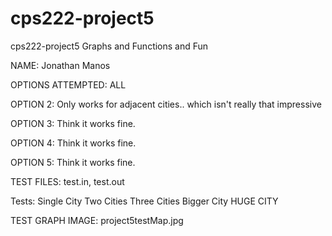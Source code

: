 # cps222-project5
cps222-project5 Graphs and Functions and Fun

NAME: Jonathan Manos

OPTIONS ATTEMPTED: ALL

OPTION 2: Only works for adjacent cities.. which isn't really that impressive

OPTION 3: Think it works fine.

OPTION 4: Think it works fine.

OPTION 5: Think it works fine.

TEST FILES: test.in, test.out

Tests: Single City
Two Cities
Three Cities
Bigger City
HUGE CITY

TEST GRAPH IMAGE: project5testMap.jpg



